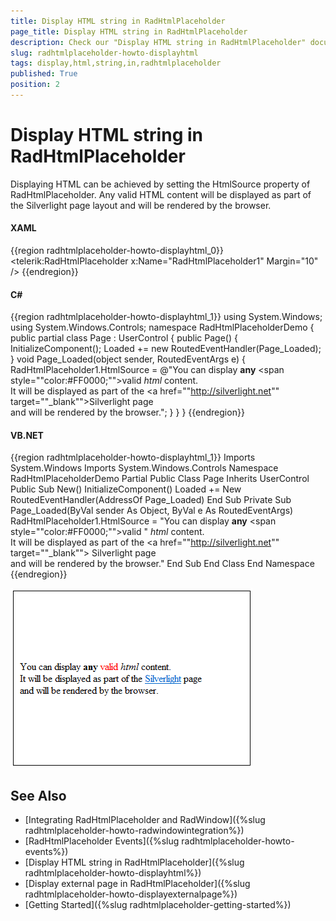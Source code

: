 ```yaml
---
title: Display HTML string in RadHtmlPlaceholder
page_title: Display HTML string in RadHtmlPlaceholder
description: Check our "Display HTML string in RadHtmlPlaceholder" documentation article for the RadHtmlPlaceholder WPF control.
slug: radhtmlplaceholder-howto-displayhtml
tags: display,html,string,in,radhtmlplaceholder
published: True
position: 2
---
```


# Display HTML string in RadHtmlPlaceholder

Displaying HTML can be achieved by setting the HtmlSource property of RadHtmlPlaceholder. Any valid HTML content will be displayed as part of the Silverlight page layout and will be rendered by the browser.

#### __XAML__
{{region radhtmlplaceholder-howto-displayhtml_0}}
	<UserControl x:Class="RadHtmlPlaceholderDemo.Page" 
	             xmlns="http://schemas.microsoft.com/winfx/2006/xaml/presentation"
	             xmlns:x="http://schemas.microsoft.com/winfx/2006/xaml"
	             xmlns:telerik="http://schemas.telerik.com/2008/xaml/presentation"
	             Width="400"
	             Height="300">
	    <Grid x:Name="LayoutRoot" Background="White">
	        <Border BorderBrush="Black" BorderThickness="1">
	            <telerik:RadHtmlPlaceholder x:Name="RadHtmlPlaceholder1" Margin="10" />
	        </Border>
	    </Grid>
	</UserControl>
{{endregion}}

#### __C#__
{{region radhtmlplaceholder-howto-displayhtml_1}}
	using System.Windows;
	using System.Windows.Controls;
	namespace RadHtmlPlaceholderDemo
	{
		public partial class Page : UserControl
		{
			public Page()
			{
				InitializeComponent();
				Loaded += new RoutedEventHandler(Page_Loaded);
			}
			void Page_Loaded(object sender, RoutedEventArgs e)
			{
				RadHtmlPlaceholder1.HtmlSource = @"You can display <b>any</b> <span style=""color:#FF0000;"">valid</span>
	<i>html</i> content.<br/>It will be displayed as part of the <a href=""http://silverlight.net"" 
	target=""_blank"">Silverlight</a> page<br/> and will be rendered by the browser.";
			}
		}
	}
{{endregion}}

#### __VB.NET__
{{region radhtmlplaceholder-howto-displayhtml_1}}
	Imports System.Windows
	Imports System.Windows.Controls
	Namespace RadHtmlPlaceholderDemo
		Partial Public Class Page
			Inherits UserControl
			Public Sub New()
				InitializeComponent()
				Loaded += New RoutedEventHandler(AddressOf Page_Loaded)
			End Sub
			Private Sub Page_Loaded(ByVal sender As Object, ByVal e As RoutedEventArgs)
				RadHtmlPlaceholder1.HtmlSource = "You can display <b>any</b> <span style=""color:#FF0000;"">valid</span> "
	<i>html</i> content.<br/>It will be displayed as part of the <a href=""http://silverlight.net"" target=""_blank"">
		Silverlight</a> page<br/> and will be rendered by the browser."
			End Sub
		End Class
	End Namespace
{{endregion}}

![](images/image3.png)

## See Also 
 * [Integrating RadHtmlPlaceholder and RadWindow]({%slug radhtmlplaceholder-howto-radwindowintegration%})
 * [RadHtmlPlaceholder Events]({%slug radhtmlplaceholder-howto-events%})
 * [Display HTML string in RadHtmlPlaceholder]({%slug radhtmlplaceholder-howto-displayhtml%})
 * [Display external page in RadHtmlPlaceholder]({%slug radhtmlplaceholder-howto-displayexternalpage%})
 * [Getting Started]({%slug radhtmlplaceholder-getting-started%})